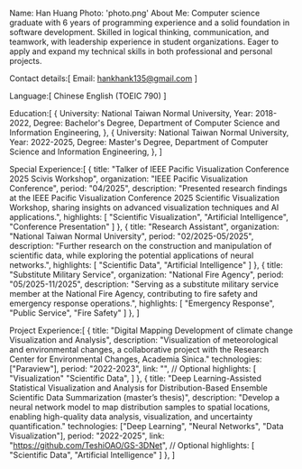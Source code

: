 Name: Han Huang
Photo: 'photo.png'
About Me:
Computer science graduate with 6 years of programming experience and a solid foundation in software development. Skilled in logical thinking, communication, and teamwork, with leadership experience in student organizations. Eager to apply and expand my technical skills in both professional and personal projects.

Contact details:[
    Email: hankhank135@gmail.com
]

Language:[
    Chinese
    English (TOEIC 790)
]

Education:[
    {
        University: National Taiwan Normal University,
        Year: 2018-2022,
        Degree: Bachelor's Degree, Department of Computer Science and Information Engineering,
    },
    {
        University: National Taiwan Normal University,
        Year: 2022-2025,
        Degree: Master's Degree, Department of Computer Science and Information Engineering,
    },
]

Special Experience:[
    {
        title: "Talker of IEEE Pacific Visualization Conference 2025 Scivis Workshop",
        organization: "IEEE Pacific Visualization Conference",
        period: "04/2025",
        description: "Presented research findings at the IEEE Pacific Visualization Conference 2025 Scientific Visualization Workshop, sharing insights on advanced visualization techniques and AI applications.",
        highlights: [
            "Scientific Visualization",
            "Artificial Intelligence",
            "Conference Presentation"
        ]
    },
    {
        title: "Research Assistant",
        organization: "National Taiwan Normal University",
        period: "02/2025-05/2025",
        description: "Further research on the construction and manipulation of scientific data, while exploring the potential applications of neural networks.",
        highlights: [
            "Scientific Data",
            "Artificial Intelligence"
        ]
    },
    {
        title: "Substitute Military Service",
        organization: "National Fire Agency",
        period: "05/2025-11/2025",
        description: "Serving as a substitute military service member at the National Fire Agency, contributing to fire safety and emergency response operations.",
        highlights: [
            "Emergency Response",
            "Public Service",
            "Fire Safety"
        ]
    },
]


Project Experience:[
    {
        title: "Digital Mapping Development of climate change Visualization and Analysis",
        description: "Visualization of meteorological and environmental changes, a collaborative project with the Research Center for Environmental Changes, Academia Sinica."
        technologies: ["Paraview"],
        period: "2022-2023",
        link: "", // Optional
        highlights: [
            "Visualization"
            "Scientific Data",
        ]
    },
    {
        title: "Deep Learning-Assisted Statistical Visualization and Analysis for Distribution-Based Ensemble Scientific Data Summarization (master’s thesis)",
        description: "Develop a neural network model to map distribution samples to spatial locations, enabling high-quality data analysis, visualization, and uncertainty quantification."
        technologies: ["Deep Learning", "Neural Networks", "Data Visualization"],
        period: "2022-2025",
        link: "https://github.com/TeshiOAO/GS-3DNet", // Optional
        highlights: [
            "Scientific Data",
            "Artificial Intelligence"
        ]
    },
]

